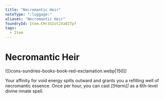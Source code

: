 ```yaml
---
title: "Necromantic Heir"
noteType: ":luggage:"
aliases: "Necromantic Heir"
foundryId: Item.CHr3GIot2Xa8ITpf
tags:
  - Item
---
```


# Necromantic Heir
![[icons-sundries-books-book-red-exclamation.webp|150]]

Your affinity for void energy spills outward and grants you a refilling well of necromantic essence. Once per hour, you can cast _[[Harm]]_ as a 6th-level divine innate spell.
